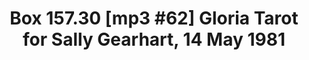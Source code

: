 ---
layout: manifest
title: 'Box 157.30 [mp3 #62] Gloria Tarot for Sally Gearhart, 14 May 1981'
manifest_name: box-157-31-32-mp3-171-175-lisa-biow-ast-reading-new-haven-1982-january-03

---